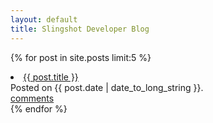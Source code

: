 ```yaml
---
layout: default
title: Slingshot Developer Blog
---
```


{% for post in site.posts limit:5 %}
<li>
  <a href="{{ post.url }}">{{ post.title }}</a>
  <div class="posted_date">Posted on {{ post.date | date_to_long_string }}.</div>
  <a href="{{ post.url }}#disqus_thread">comments</a>
</li>
{% endfor %}